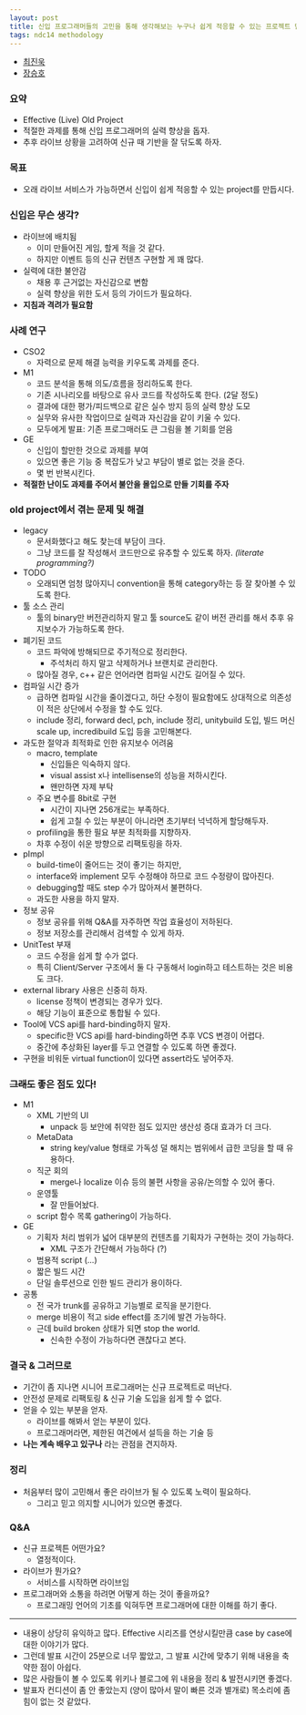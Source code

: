 ```yaml
---
layout: post
title: 신입 프로그래머들의 고민을 통해 생각해보는 누구나 쉽게 적응할 수 있는 프로젝트 만들기
tags: ndc14 methodology
---
```


* [최진욱](https://twitter.com/LTeaRain)
* [장승호](https://twitter.com/skyser2003)

### 요약 ###

* Effective (Live) Old Project
* 적절한 과제를 통해 신입 프로그래머의 실력 향상을 돕자.
* 추후 라이브 상황을 고려하여 신규 때 기반을 잘 닦도록 하자.

### 목표 ###

* 오래 라이브 서비스가 가능하면서 신입이 쉽게 적응할 수 있는 project를 만듭시다.

###  신입은 무슨 생각? ###

* 라이브에 배치됨
	* 이미 만들어진 게임, 할게 적을 것 같다.
	* 하지만 이벤트 등의 신규 컨텐츠 구현할 게 꽤 많다.
* 실력에 대한 불안감
	* 채용 후 근거없는 자신감으로 변함
	* 실력 향상을 위한 도서 등의 가이드가 필요하다.
* **지침과 격려가 필요함**

### 사례 연구 ###

* CSO2
	* 자력으로 문제 해결 능력을 키우도록 과제를 준다.
* M1
	* 코드 분석을 통해 의도/흐름을 정리하도록 한다.
	* 기존 시나리오를 바탕으로 유사 코드를 작성하도록 한다. (2달 정도)
	* 결과에 대한 평가/피드백으로 같은 실수 방지 등의 실력 향상 도모
	* 실무와 유사한 작업이므로 실력과 자신감을 같이 키울 수 있다.
	* 모두에게 발표: 기존 프로그매러도 큰 그림을 볼 기회를 얻음
* GE
	* 신입이 할만한 것으로 과제를 부여
	* 있으면 좋은 기능 중 복잡도가 낮고 부담이 별로 없는 것을 준다.
	* 몇 번 반복시킨다.
* **적절한 난이도 과제를 주어서 불안을 몰입으로 만들 기회를 주자**

### old project에서 겪는 문제 및 해결 ###

* legacy
	* 문서화했다고 해도 찾는데 부담이 크다.
	* 그냥 코드를 잘 작성해서 코드만으로 유추할 수 있도록 하자. *(literate programming?)*
* TODO
	* 오래되면 엄청 많아지니 convention을 통해 category하는 등 잘 찾아볼 수 있도록 한다.
* 툴 소스 관리
	* 툴의 binary만 버전관리하지 말고 툴 source도 같이 버전 관리를 해서 추후 유지보수가 가능하도록 한다.
* 폐기된 코드
	* 코드 파악에 방해되므로 주기적으로 정리한다. 
		* 주석처리 하지 말고 삭제하거나 브랜치로 관리한다.
	* 많아질 경우, c++ 같은 언어라면 컴파일 시간도 길어질 수 있다.
* 컴파일 시간 증가
	* 급하면 컴파일 시간을 줄이겠다고, 하단 수정이 필요함에도 상대적으로 의존성이 적은 상단에서 수정을 할 수도 있다.
	* include 정리, forward decl, pch, include 정리, unitybuild 도입, 빌드 머신 scale up, incredibuild 도입 등을 고민해본다.
* 과도한 절약과 최적화로 인한 유지보수 어려움
	* macro, template
		* 신입들은 익숙하지 않다.
		* visual assist x나 intellisense의 성능을 저하시킨다.
		* 왠만하면 자제 부탁
	* 주요 변수를 8bit로 구현
		* 시간이 지나면 256개로는 부족하다.
		* 쉽게 고칠 수 있는 부분이 아니라면 초기부터 넉넉하게 할당해두자.
	* profiling을 통한 필요 부분 최적화를 지향하자.
	* 차후 수정이 쉬운 방향으로 리팩토링을 하자.
* pImpl
	* build-time이 줄어드는 것이 좋기는 하지만,
	* interface와 implement 모두 수정해야 하므로 코드 수정량이 많아진다.
	* debugging할 때도 step 수가 많아져서 불편하다.
	* 과도한 사용을 하지 말자.
* 정보 공유
	* 정보 공유를 위해 Q&amp;A를 자주하면 작업 효율성이 저하된다.
	* 정보 저장소를 관리해서 검색할 수 있게 하자.
* UnitTest 부재
	* 코드 수정을 쉽게 할 수가 없다.
	* 특히 Client/Server 구조에서 둘 다 구동해서 login하고 테스트하는 것은 비용도 크다.
* external library 사용은 신중히 하자.
	* license 정책이 변경되는 경우가 있다.
	* 해당 기능이 표준으로 통합될 수 있다.
* Tool에 VCS api를 hard-binding하지 말자.
	* specific한 VCS api를 hard-binding하면 추후 VCS 변경이 어렵다.
	* 중간에 추상화된 layer를 두고 연결할 수 있도록 하면 좋겠다.
* 구현을 비워둔 virtual function이 있다면 assert라도 넣어주자.

### ~~그래도~~ 좋은 점도 있다! ###

* M1
	* XML 기반의 UI
		* unpack 등 보안에 취약한 점도 있지만 생산성 증대 효과가 더 크다.
	* MetaData
		* string key/value 형태로 가독성 덜 해치는 범위에서 급한 코딩을 할 때 유용하다.
	* 직군 회의
		* merge나 localize 이슈 등의 불편 사항을 공유/논의할 수 있어 좋다.
	* 운영툴
		* 잘 만들어놨다.
	* script 함수 목록 gathering이 가능하다.
* GE
	* 기획자 처리 범위가 넓어 대부분의 컨텐츠를 기획자가 구현하는 것이 가능하다.
		* XML 구조가 간단해서 가능하다 (?)
	* 범용적 script (...)
	* 짧은 빌드 시간
	* 단일 솔루션으로 인한 빌드 관리가 용이하다.
* 공통
	* 전 국가 trunk를 공유하고 기능별로 로직을 분기한다.
	* merge 비용이 적고 side effect를 조기에 발견 가능하다.
	* 근데 build broken 상태가 되면 stop the world.
		* 신속한 수정이 가능하다면 괜찮다고 본다.

### 결국 &amp; 그러므로 ###

* 기간이 좀 지나면 시니어 프로그래머는 신규 프로젝트로 떠난다.
* 안전성 문제로 리팩토링 &amp; 신규 기술 도입을 쉽게 할 수 없다.
* 얻을 수 있는 부분을 얻자.
	* 라이브를 해봐서 얻는 부분이 있다.
	* 프로그래머라면, 제한된 여건에서 설득을 하는 기술 등
* **나는 계속 배우고 있구나** 라는 관점을 견지하자.

### 정리 ###

* 처음부터 많이 고민해서 좋은 라이브가 될 수 있도록 노력이 필요하다.
	* 그리고 믿고 의지할 시니어가 있으면 좋겠다.

### Q&amp;A ###

* 신규 프로젝튼 어떤가요?
	* 열정적이다.
* 라이브가 뭔가요?
	* 서비스를 시작하면 라이브임
* 프로그래머와 소통을 하려면 어떻게 하는 것이 좋을까요?
	* 프로그래밍 언어의 기초를 익혀두면 프로그래머에 대한 이해를 하기 좋다.

----------

* 내용이 상당히 유익하고 많다. Effective 시리즈를 연상시킬만큼 case by case에 대한 이야기가 많다.
* 그런데 발표 시간이 25분으로 너무 짧았고, 그 발표 시간에 맞추기 위해 내용을 축약한 점이 아쉽다.
* 많은 사람들이 볼 수 있도록 위키나 블로그에 위 내용을 정리 &amp; 발전시키면 좋겠다.
* 발표자 컨디션이 좀 안 좋았는지 (양이 많아서 말이 빠른 것과 별개로) 목소리에 좀 힘이 없는 것 같았다.
